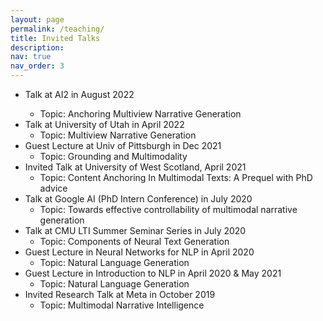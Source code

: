 ```yaml
---
layout: page
permalink: /teaching/
title: Invited Talks
description: 
nav: true
nav_order: 3
---
```


<ul>
  <li>Talk at AI2 in August 2022</li>
    <ul>
      <li>Topic: Anchoring Multiview Narrative Generation</li>
    </ul>
  
  <li>Talk at University of Utah in April 2022
    <ul>
      <li>Topic: Multiview Narrative Generation</li>
    </ul>
  </li>

  <li>Guest Lecture at Univ of Pittsburgh in Dec 2021
    <ul>
      <li>Topic: Grounding and Multimodality</li>
    </ul>
  </li>

  <li>Invited Talk at University of West Scotland, April 2021
    <ul>
      <li>Topic: Content Anchoring In Multimodal Texts: A Prequel with PhD advice</li>
    </ul>
  </li>

  <li>Talk at Google AI (PhD Intern Conference) in July 2020
    <ul>
      <li>Topic: Towards effective controllability of multimodal narrative generation</li>
    </ul>
  </li>

  <li>Talk at CMU LTI Summer Seminar Series in July 2020
    <ul>
      <li>Topic: Components of Neural Text Generation</li>
    </ul>
  </li>
  
  <li>Guest Lecture in Neural Networks for NLP in April 2020
    <ul>
      <li>Topic: Natural Language Generation</li>
    </ul>
  </li>

  <li>Guest Lecture in Introduction to NLP in April 2020 & May 2021
    <ul>
      <li>Topic: Natural Language Generation</li>
    </ul>
  </li>

  <li>Invited Research Talk at Meta in October 2019
    <ul>
      <li>Topic: Multimodal Narrative Intelligence</li>
    </ul>
  </li>


</ul>

